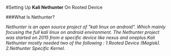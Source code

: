 #Setting Up **Kali Nethunter** On Rooted Device

###What Is Nethunter?
 
*Nethunter is an open source project of "kali linux on android".
Which mainly focusing the full kali linux on android environment.
The Nethunter project was started on 2015 from a specific device like nexus and oneplus.Kali Nethunter mostly needed two of the following : 
  1.Rooted Device (Magisk).
  2.Nethunter Specific Kernel.*
